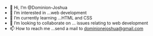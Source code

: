 - 👋 Hi, I’m @Dominion-Joshua
- 👀 I’m interested in ...web development
- 🌱 I’m currently learning ...HTML and CSS
- 💞️ I’m looking to collaborate on ... issues relating to web development
- 📫 How to reach me ...send a mail to dominionejoshua@gmail.com

<!---
Dominion-Joshua/Dominion-Joshua is a ✨ special ✨ repository because its `README.md` (this file) appears on your GitHub profile.
You can click the Preview link to take a look at your changes.
--->
